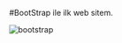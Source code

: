 #BootStrap ile ilk web sitem.

![bootstrap](https://github.com/merthkmdd/bootstrapfirstpage/assets/83078171/8486acc3-ff2f-41e7-8ad9-4ca5f70279aa)
